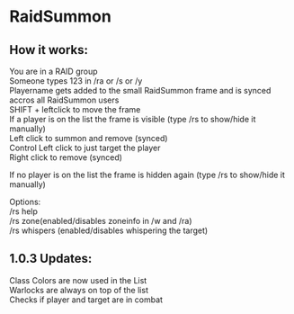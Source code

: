 # RaidSummon

## How it works:
You are in a RAID group  
Someone types 123 in /ra or /s or /y  
Playername gets added to the small RaidSummon frame and is synced accros all RaidSummon users  
SHIFT + leftclick to move the frame  
If a player is on the list the frame is visible (type /rs to show/hide it manually)  
Left click to summon and remove (synced)  
Control Left click to just target the player  
Right click to remove (synced)  

If no player is on the list the frame is hidden again (type /rs to show/hide it manually)  

Options:  
/rs help  
/rs zone(enabled/disables zoneinfo in /w and /ra)  
/rs whispers (enabled/disables whispering the target)  


## 1.0.3 Updates:
Class Colors are now used in the List  
Warlocks are always on top of the list  
Checks if player and target are in combat
